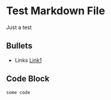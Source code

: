 # Test Markdown File
Just a test
## Bullets
* Links [Link1](https://ecample.com)

## Code Block

```
some code
```
